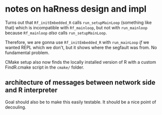 # notes on haRness design and impl

Turns out that `Rf_initEmbedded_R` calls `run_setupMainLoop` (something like that)
which is incompatible with `Rf_mainloop`, but not with `run_mainloop` because
`Rf_mainloop` *also* calls `run_setupMainLoop`.

Therefore, we are gonna use `Rf_initEmbedded_R` with `run_mainLoop` *if* we wanted
REPL which we don't, but it shows where the segfault was from. No fundamental problem.

CMake setup also now finds the locally installed version of R with a custom FindR.cmake
script in the `cmake/` folder.

## architecture of messages between network side and R interpreter
Goal should also be to make this easily testable. It should be a nice point of
decouling.
